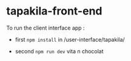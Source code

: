 # tapakila-front-end

To run the client interface app :
- first ```` npm install ```` in /user-interface/tapakila/

- second ```` npm run dev ```` 
vita n chocolat
